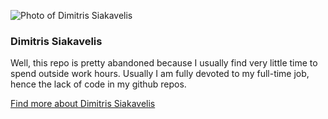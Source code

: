 
![Photo of Dimitris Siakavelis](https://dimitris.siakavelis.gr/img/dimitris_siakavelis.jpg?v=1)

### Dimitris Siakavelis

Well, this repo is pretty abandoned because I usually find very little time to spend outside work hours.
Usually I am fully devoted to my full-time job, hence the lack of code in my github repos.

[Find more about Dimitris Siakavelis](https://dimitris.siakavelis.gr)

<!--
**dimitrisscript/dimitrisscript** is a ✨ _special_ ✨ repository because its `README.md` (this file) appears on your GitHub profile.

Here are some ideas to get you started:

- 🔭 I’m currently working on ...
- 🌱 I’m currently learning ...
- 👯 I’m looking to collaborate on ...
- 🤔 I’m looking for help with ...
- 💬 Ask me about ...
- 📫 How to reach me: ...
- 😄 Pronouns: ...
- ⚡ Fun fact: ...
-->
